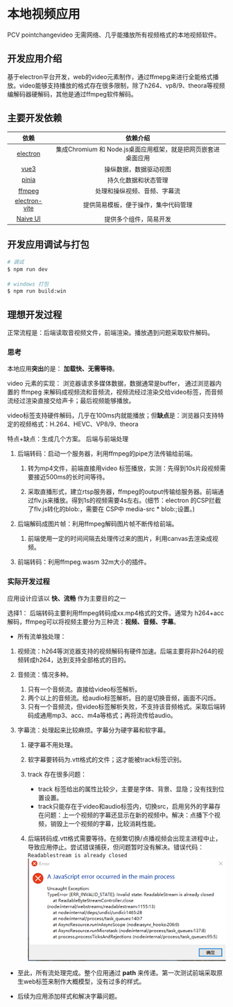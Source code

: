 # 本地视频应用

PCV pointchangevideo 无需网络、几乎能播放所有视频格式的本地视频软件。

## 开发应用介绍

基于electron平台开发，web的video元素制作，通过ffmepg来进行全能格式播放。video能够支持播放的格式存在很多限制，除了h264、vp8/9、theora等视频编解码器硬解码，其他是通过ffmpeg软件解码。

## 主要开发依赖

| 依赖 | 依赖介绍 |
| :----: | :----: |
| [electron](https://www.electronjs.org/zh/) | 集成Chromium 和 Node.js桌面应用框架，就是把网页嵌套进桌面应用 |
| [vue3](https://cn.vuejs.org/) | 操纵数据，数据驱动视图 |
| [pinia](https://pinia.vuejs.org/zh/) | 持久化数据和状态管理 |
| [ffmpeg](https://github.com/fluent-ffmpeg/node-fluent-ffmpeg) | 处理和操纵视频、音频、字幕流 |
| [electron-vite](https://cn.electron-vite.org/) | 提供简易模板，便于操作，集中代码管理 |
| [Naive UI](https://www.naiveui.com/) | 提供多个组件，简易开发 |

## 开发应用调试与打包

```bash
# 调试
$ npm run dev

# windows 打包
$ npm run build:win
```

## 理想开发过程

正常流程是：后端读取音视频文件，前端渲染。播放遇到问题采取软件解码。

### 思考

本地应用**突出**的是： **加载快、无需等待**。

video 元素的实现： 浏览器请求多媒体数据，数据通常是buffer， 通过浏览器内置的 ffmpeg 来解码成视频流和音频流，视频流经过渲染交给video标签，而音频流经过渲染直接交给声卡；最后视频能够播放。

video标签支持硬件解码，几乎在100ms内就能播放；但**缺点**是：浏览器只支持特定的视频格式：H.264、HEVC、VP8/9、theora

特点+缺点：生成几个方案。
后端与前端处理

1. 后端转码：启动一个服务器，利用ffmpeg的pipe方法传输给前端。

    1. 转为mp4文件，前端直接用video 标签播放，实测：先得到10s片段视频需要接近500ms的长时间等待。

    2. 采取直播形式，建立rtsp服务器，ffmpeg的output传输给服务器。前端通过flv.js来播放。得到1s的视频需要4s左右。(细节：electron 的CSP拦截了flv.js转化的blob:，需要在 CSP中 media-src * blob:;设置。)

2. 后端解码成图片帧：利用ffmpeg解码图片帧不断传给前端。

    1. 前端使用一定的时间间隔去处理传过来的图片，利用canvas去渲染成视频。

3. 前端转码：利用ffmpeg.wasm 32m大小的插件。

### 实际开发过程

应用设计应该以 **快、流畅** 作为主要目的之一

选择1：
后端转码主要利用ffmpeg转码成xx.mp4格式的文件。通常为 h264+acc 解码，ffmpeg可以将视频主要分为三种流：**视频、音频、字幕**。

- 所有流单独处理：

1. 视频流：h264等浏览器支持的视频解码有硬件加速。后端主要将非h264的视频转成h264，达到支持全部格式的目的。

2. 音频流：情况多种。
   1. 只有一个音频流。直接给video标签解析。
   2. 两个以上的音频流。给audio标签解析。目的是切换音频，画面不闪烁。
   3. 只有一个音频流，但video标签解析失败，不支持该音频格式。采取后端转码成通用mp3、acc、m4a等格式；再将流传给audio。

3. 字幕流：处理起来比较麻烦。字幕分为硬字幕和软字幕。

    1. 硬字幕不用处理。
    2. 软字幕要转码为.vtt格式的文件；这才能被track标签识别。
    3. track 存在很多问题：

       - track 标签给出的属性比较少，主要是字体、背景、显隐；没有找到位置设置。
       - track只能存在于video和audio标签内，切换src，启用另外的字幕存在问题：上一个视频的字幕还显示在新的视频中。解决：点播下个视频，销毁上一个视频的字幕，比较消耗性能。
    4. 后端转码成.vtt格式需要等待。在频繁切换/点播视频会出现主进程中止，导致应用停止。尝试错误捕获，但问题暂时没有解决。错误代码：```Readablestream is already closed```
   ![alt Readablestream is already closed](./resources/readable_error.png)

- 至此，所有流处理完成。整个应用通过 **path** 来传递。第一次测试前端采取原生web标签来制作大概模型，没有过多的样式。

- 后续为应用添加样式和解决字幕问题。
